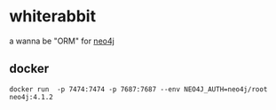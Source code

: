 # whiterabbit

a wanna be "ORM" for [neo4j](https://neo4j.com/)



## docker
`docker run  -p 7474:7474 -p 7687:7687 --env NEO4J_AUTH=neo4j/root neo4j:4.1.2`